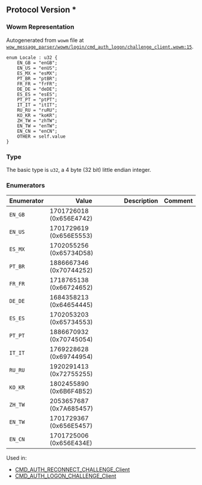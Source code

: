 ## Protocol Version *

### Wowm Representation

Autogenerated from `wowm` file at [`wow_message_parser/wowm/login/cmd_auth_logon/challenge_client.wowm:15`](https://github.com/gtker/wow_messages/tree/main/wow_message_parser/wowm/login/cmd_auth_logon/challenge_client.wowm#L15).

```rust,ignore
enum Locale : u32 {
    EN_GB = "enGB";
    EN_US = "enUS";
    ES_MX = "esMX";
    PT_BR = "ptBR";
    FR_FR = "frFR";
    DE_DE = "deDE";
    ES_ES = "esES";
    PT_PT = "ptPT";
    IT_IT = "itIT";
    RU_RU = "ruRU";
    KO_KR = "koKR";
    ZH_TW = "zhTW";
    EN_TW = "enTW";
    EN_CN = "enCN";
    OTHER = self.value
}
```
### Type
The basic type is `u32`, a 4 byte (32 bit) little endian integer.
### Enumerators
| Enumerator | Value  | Description | Comment |
| --------- | -------- | ----------- | ------- |
| `EN_GB` | 1701726018 (0x656E4742) |  |  |
| `EN_US` | 1701729619 (0x656E5553) |  |  |
| `ES_MX` | 1702055256 (0x65734D58) |  |  |
| `PT_BR` | 1886667346 (0x70744252) |  |  |
| `FR_FR` | 1718765138 (0x66724652) |  |  |
| `DE_DE` | 1684358213 (0x64654445) |  |  |
| `ES_ES` | 1702053203 (0x65734553) |  |  |
| `PT_PT` | 1886670932 (0x70745054) |  |  |
| `IT_IT` | 1769228628 (0x69744954) |  |  |
| `RU_RU` | 1920291413 (0x72755255) |  |  |
| `KO_KR` | 1802455890 (0x6B6F4B52) |  |  |
| `ZH_TW` | 2053657687 (0x7A685457) |  |  |
| `EN_TW` | 1701729367 (0x656E5457) |  |  |
| `EN_CN` | 1701725006 (0x656E434E) |  |  |

Used in:
* [CMD_AUTH_RECONNECT_CHALLENGE_Client](cmd_auth_reconnect_challenge_client.md)
* [CMD_AUTH_LOGON_CHALLENGE_Client](cmd_auth_logon_challenge_client.md)
